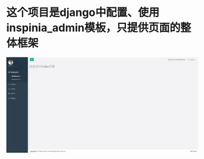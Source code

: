 # 这个项目是django中配置、使用inspinia_admin模板，只提供页面的整体框架
![效果图](https://github.com/zenge/inspinia_admin/blob/master/site_test/2.png)
